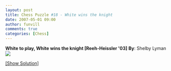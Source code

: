 ```yaml
---
layout: post
title: Chess Puzzle #18 - White wins the knight 
date: 2007-05-01 09:00
author: funvill
comments: true
categories: [Chess]
---
```

<strong>White to play, White wins the knight  [Reeh-Heissler '03]</strong>
<strong>By</strong>: Shelby Lyman
<img src="http://www.abluestar.com/scripts/chess_image.php?ff=2R5/8/4rpkp/p3nN2/P5PP/5PK1/8/8" />

<!--more-->
<a href="javascript:ReverseContentDisplay('chess_solution')">[Show Solution]</a>
<p id="chess_solution" style="clear: both; padding: 5px; display: none">1. Rc7! Nf7(blocks Rg7 mate) 2. h5ch! Kh7 3. Rxf7ch.</p>

